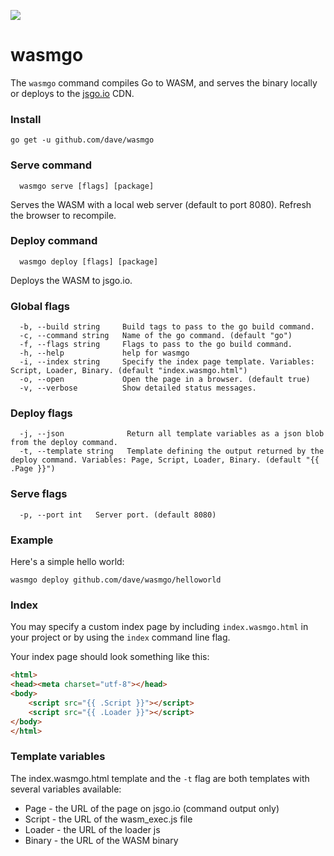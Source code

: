 <a href="https://patreon.com/davebrophy" title="Help with my hosting bills using Patreon"><img src="https://img.shields.io/badge/patreon-donate-yellow.svg" style="max-width:100%;"></a>

# wasmgo

The `wasmgo` command compiles Go to WASM, and serves the binary locally or deploys to the [jsgo.io](https://github.com/dave/jsgo) CDN.

### Install

`go get -u github.com/dave/wasmgo`

### Serve command

```
  wasmgo serve [flags] [package]
```

Serves the WASM with a local web server (default to port 8080). Refresh the browser to recompile.

### Deploy command

```
  wasmgo deploy [flags] [package]
```

Deploys the WASM to jsgo.io.

### Global flags

```
  -b, --build string     Build tags to pass to the go build command.
  -c, --command string   Name of the go command. (default "go")
  -f, --flags string     Flags to pass to the go build command.
  -h, --help             help for wasmgo
  -i, --index string     Specify the index page template. Variables: Script, Loader, Binary. (default "index.wasmgo.html")
  -o, --open             Open the page in a browser. (default true)
  -v, --verbose          Show detailed status messages.
```

### Deploy flags

```
  -j, --json              Return all template variables as a json blob from the deploy command.
  -t, --template string   Template defining the output returned by the deploy command. Variables: Page, Script, Loader, Binary. (default "{{ .Page }}")
```

### Serve flags

```
  -p, --port int   Server port. (default 8080)
```

### Example

Here's a simple hello world:

```
wasmgo deploy github.com/dave/wasmgo/helloworld
```

### Index

You may specify a custom index page by including `index.wasmgo.html` in your project or by using the `index` 
command line flag.

Your index page should look something like this:

```html
<html>
<head><meta charset="utf-8"></head>
<body>
	<script src="{{ .Script }}"></script>
	<script src="{{ .Loader }}"></script>
</body>
</html>
```

### Template variables

The index.wasmgo.html template and the `-t` flag are both templates with several variables available:

* Page - the URL of the page on jsgo.io (command output only)  
* Script - the URL of the wasm_exec.js file  
* Loader - the URL of the loader js  
* Binary - the URL of the WASM binary  
